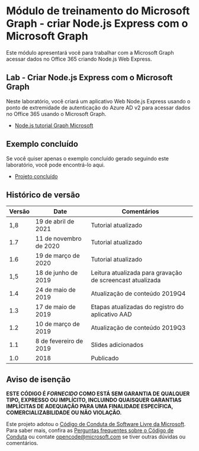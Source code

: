 # <a name="microsoft-graph-training-module---build-nodejs-express-apps-with-microsoft-graph"></a>Módulo de treinamento do Microsoft Graph - criar Node.js Express com o Microsoft Graph

Este módulo apresentará você para trabalhar com a Microsoft Graph acessar dados no Office 365 criando Node.js Web Express.

## <a name="lab---build-nodejs-express-apps-with-microsoft-graph"></a>Lab - Criar Node.js Express com o Microsoft Graph

Neste laboratório, você criará um aplicativo Web Node.js Express usando o ponto de extremidade de autenticação do Azure AD v2 para acessar dados no Office 365 usando o Microsoft Graph.

- [Node.js tutorial Graph Microsoft](https://docs.microsoft.com/graph/training/node-tutorial)

## <a name="completed-sample"></a>Exemplo concluído

Se você quiser apenas o exemplo concluído gerado seguindo este laboratório, você pode encontrá-lo aqui.

- [Projeto concluído](demo)

## <a name="version-history"></a>Histórico de versão

| Versão |       Date        |                     Comentários                     |
| ------- | ----------------- | ------------------------------------------------ |
| 1,8     | 19 de abril de 2021    | Tutorial atualizado                               |
| 1.7     | 11 de novembro de 2020 | Tutorial atualizado                               |
| 1.6     | 19 de março de 2020    | Tutorial atualizado                               |
| 1,5     | 18 de junho de 2019     | Leitura atualizada para gravação de screencast atualizada |
| 1.4     | 24 de maio de 2019      | Atualização de conteúdo 2019Q4                           |
| 1.3     | 17 de maio de 2019      | Etapas atualizadas do registro do aplicativo AAD               |
| 1.2     | 10 de março de 2019    | Atualização de conteúdo 2019Q3                           |
| 1.1     | 8 de fevereiro de 2019  | Slides adicionados                                     |
| 1.0     | 2018              | Publicado                                        |

## <a name="disclaimer"></a>Aviso de isenção

**ESTE CÓDIGO É *FORNECIDO* COMO ESTÁ SEM GARANTIA DE QUALQUER TIPO, EXPRESSO OU IMPLÍCITO, INCLUINDO QUAISQUER GARANTIAS IMPLÍCITAS DE ADEQUAÇÃO PARA UMA FINALIDADE ESPECÍFICA, COMERCIALIZABILIDADE OU NÃO VIOLAÇÃO.**

Este projeto adotou o [Código de Conduta de Software Livre da Microsoft](https://opensource.microsoft.com/codeofconduct/). Para saber mais, confira as [Perguntas frequentes sobre o Código de Conduta](https://opensource.microsoft.com/codeofconduct/faq/) ou contate [opencode@microsoft.com](mailto:opencode@microsoft.com) se tiver outras dúvidas ou comentários.
